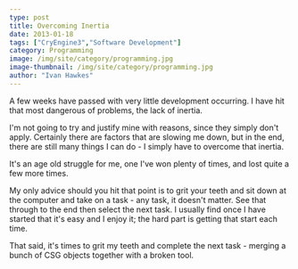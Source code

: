 ```yaml
---
type: post
title: Overcoming Inertia
date: 2013-01-18
tags: ["CryEngine3","Software Development"]
category: Programming
image: /img/site/category/programming.jpg
image-thumbnail: /img/site/category/programming.jpg
author: "Ivan Hawkes"
---
```


A few weeks have passed with very little development occurring. I have hit that most dangerous of problems, the lack of inertia.
<!--more-->

I'm not going to try and justify mine with reasons, since they simply don't apply. Certainly there are factors that are slowing me down, but in the end, there are still many things I can do - I simply have to overcome that inertia.

It's an age old struggle for me, one I've won plenty of times, and lost quite a few more times.

My only advice should you hit that point is to grit your teeth and sit down at the computer and take on a task - any task, it doesn't matter. See that through to the end then select the next task. I usually find once I have started that it's easy and I enjoy it; the hard part is getting that start each time.

That said, it's times to grit my teeth and complete the next task - merging a bunch of CSG objects together with a broken tool.